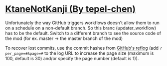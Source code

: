 # [KtaneNotKanji (By tepel-chen)](https://github.com/tepel-chen/KtaneNotKanji)

Unfortunately the way GitHub triggers workflows doesn't allow them to run on a schedule on a non-default branch. So this branc (updater_workflow) has to be the default. Switch to a different branch to see the source code of the mod (for ex. master -> the master branch of the mod)

To recover lost commits, use the commit hashes from [GitHub's reflog](https://api.github.com/repos/KtaneModules/KtaneNotKanji-tepel-chen/events) (add `?per_page=#&page=#` to the log URL to increase the page size (maximum is 100, default is 30) and/or specify the page number (default is 1)).
